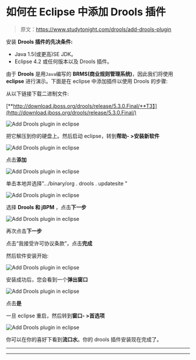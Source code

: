 # 如何在 Eclipse 中添加 Drools 插件

> 原文：<https://www.studytonight.com/drools/add-drools-plugin>

安装 **Drools 插件的先决条件:**

*   Java 1.5(或更高)SE JDK。
*   Eclipse 4.2 或任何版本以及 Drools 插件。

由于 **Drools** 是用`Java`编写的 **BRMS(商业规则管理系统)**，因此我们将使用 **eclipse** 进行演示。下面是在 eclipse 中添加插件以使用 Drools 的步骤:

从以下链接下载二进制文件:

[**http://download.jboss.org/drools/release/5.3.0.Final/**T3】](http://download.jboss.org/drools/release/5.3.0.Final/)

![Add Drools plugin in eclipse](../Images/b4747ee9bc68db0b2fdce35f7c6f2365.png)

把它解压到你的硬盘上。然后启动 eclipse，转到**帮助- >安装新软件**

![Add Drools plugin in eclipse](../Images/14f033f4983801486b91bcb1379312e2.png)

点击**添加**

![Add Drools plugin in eclipse](../Images/eb2811b818464ffd2bbb76be3b51c061.png)

单击本地并选择”.../binary/org . drools . updatesite "

![Add Drools plugin in eclipse](../Images/cc97bf31e4e1e771e5bddae4ed66c11a.png)

选择 **Drools 和 jBPM** ，点击**下一步**

![Add Drools plugin in eclipse](../Images/08b17b4e8af326a4e7c771fc6166227b.png)

再次点击**下一步**

点击“我接受许可协议条款”，点击**完成**

然后软件安装开始:

![Add Drools plugin in eclipse](../Images/b1203ecc27e5ccfc6ad905828f72325b.png)

安装成功后，您会看到一个**弹出窗口**

![Add Drools plugin in eclipse](../Images/4adaa58ed1430ad435296e86c43bd692.png)

点击**是**

一旦 eclipse 重启，然后转到**窗口- >首选项**

![Add Drools plugin in eclipse](../Images/69db8fe73fadc5bbcbdc1e47e5047028.png)

你可以在你的喜好下看到**流口水**。你的 drools 插件安装现在完成了。

* * *

* * *